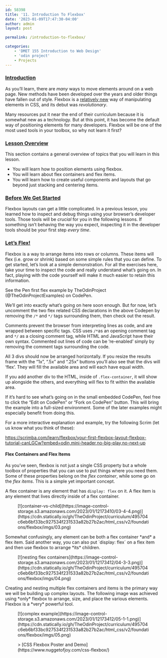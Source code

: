 ```yaml
---
id: 58398
title: '11. Introduction To Flexbox'
date: '2023-01-09T17:47:30-04:00'
author: admin
layout: post

permalink: /introduction-to-flexbox/

categories:
    - 'DMET 155 Introduction to Web Design'
    - 'odin project'
    - Projects
---
```


[](https://www.theodinproject.com/paths/foundations/courses/foundations)

### [Introduction](https://www.theodinproject.com/lessons/foundations-introduction-to-flexbox#introduction)

As you’ll learn, there are *many* ways to move elements around on a web page. New methods have been developed over the years and older things have fallen out of style. Flexbox is a [relatively new](https://medium.com/@BennyOgidan/history-of-css-grid-and-css-flexbox-658ae6cfe6d2) way of manipulating elements in CSS, and its debut was *revolutionary*.

Many resources put it near the end of their curriculum because it is somewhat new as a technology. But at this point, it has become the default way of positioning elements for many developers. Flexbox will be one of the most used tools in your toolbox, so why not learn it first?

### [Lesson Overview](https://www.theodinproject.com/lessons/foundations-introduction-to-flexbox#lesson-overview)

This section contains a general overview of topics that you will learn in this lesson.

- You will learn how to position elements using flexbox.
- You will learn about flex containers and flex items.
- You will learn how to create useful components and layouts that go beyond just stacking and centering items.

### [Before We Get Started](https://www.theodinproject.com/lessons/foundations-introduction-to-flexbox#before-we-get-started)

Flexbox layouts can get a little complicated. In a previous lesson, you learned how to inspect and debug things using your browser’s developer tools. Those tools will be *crucial* for you in the following lessons. If something isn’t behaving the way you expect, inspecting it in the developer tools should be your first step *every time*.

### [Let’s Flex!](https://www.theodinproject.com/lessons/foundations-introduction-to-flexbox#lets-flex)

Flexbox is a way to arrange items into rows or columns. These items will flex (i.e. grow or shrink) based on some simple rules that you can define. To get started, let’s look at a simple demonstration. For all the exercises here, take your time to inspect the code and really understand what’s going on. In fact, playing with the code yourself will make it much easier to retain this information.

See the Pen first flex example by TheOdinProject (@TheOdinProjectExamples) on CodePen.

We’ll get into exactly what’s going on here soon enough. But for now, let’s uncomment the two flex related CSS declarations in the above Codepen by removing the `/*` and `*/` tags surrounding them, then check out the result.

Comments prevent the browser from interpreting lines as code, and are wrapped between specific tags. CSS uses `/*`as an opening comment tag and `*/` as a closing comment tag, while HTML and JavaScript have their own syntax. Commented out lines of code can be ‘re-enabled’ simply by removing the comment tags surrounding the code.

All 3 divs should now be arranged horizontally. If you resize the results frame with the “1x”, “.5x” and “.25x” buttons you’ll also see that the divs will ‘flex’. They will fill the available area and will each have equal width.

If you add another div to the HTML, inside of `.flex-container`, it will show up alongside the others, and everything will flex to fit within the available area.

If it’s hard to see what’s going on in the small embedded CodePen, feel free to click the “Edit on CodePen” or “Fork on CodePen” button. This will bring the example into a full-sized environment. Some of the later examples might especially benefit from doing this.

For a more interactive explanation and example, try the following Scrim (let us know what you think of these):

https://scrimba.com/learn/flexbox/your-first-flexbox-layout-flexbox-tutorial-canLGCw?embed=odin,mini-header,no-big-play,no-next-up

#### Flex Containers and Flex Items

As you’ve seen, flexbox is not just a single CSS property but a whole toolbox of properties that you can use to put things where you need them. Some of these properties belong on the *flex container*, while some go on the *flex items*. This is a simple yet important concept.

A flex container is any element that has `display: flex` on it. A flex item is any element that lives directly inside of a flex container.

<figure class="wp-block-image">[![container-vs-child](https://image-control-storage.s3.amazonaws.com/2023/01/12173410/03-4-4.png)](https://cdn.statically.io/gh/TheOdinProject/curriculum/495704c6eb6bf33bc927534f231533a82b27b2ac/html_css/v2/foundations/flexbox/imgs/03.png)</figure>Somewhat confusingly, any element can be both a flex container *and* a flex item. Said another way, you can also put `display: flex` on a flex item and then use flexbox to arrange *its* children.

<figure class="wp-block-image">[![nesting flex containers](https://image-control-storage.s3.amazonaws.com/2023/01/12173412/04-3-3.png)](https://cdn.statically.io/gh/TheOdinProject/curriculum/495704c6eb6bf33bc927534f231533a82b27b2ac/html_css/v2/foundations/flexbox/imgs/04.png)</figure>Creating and nesting multiple flex containers and items is the primary way we will be building up complex layouts. The following image was achieved using *only* flexbox to arrange, size, and place the various elements. Flexbox is a *very* powerful tool.

<div class="wp-block-image"><figure class="aligncenter">[![complex example](https://image-control-storage.s3.amazonaws.com/2023/01/12173412/05-1-1.png)](https://cdn.statically.io/gh/TheOdinProject/curriculum/495704c6eb6bf33bc927534f231533a82b27b2ac/html_css/v2/foundations/flexbox/imgs/05.png)</figure></div><figure class="wp-block-embed is-type-wp-embed is-provider-communication-art-design-amp-instruction wp-block-embed-communication-art-design-amp-instruction"><div class="wp-block-embed__wrapper">> [CSS Flexbox Poster and Demo](https://www.nuggetofjoy.com/css-flexbox/)

<iframe class="wp-embedded-content" data-secret="aCKM4J4SHX" frameborder="0" height="282" loading="lazy" marginheight="0" marginwidth="0" sandbox="allow-scripts" scrolling="no" security="restricted" src="https://www.nuggetofjoy.com/css-flexbox/embed/#?secret=fQTxfmNYhH#?secret=aCKM4J4SHX" style="position: absolute; visibility: hidden;" title="“CSS Flexbox Poster and Demo” — Communication, Art, Design & Instruction" width="500"></iframe></div></figure>